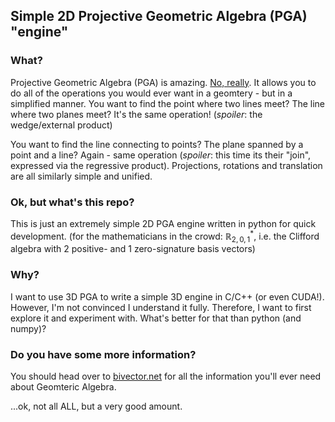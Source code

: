 ## Simple 2D Projective Geometric Algebra (PGA) "engine"

### What?
Projective Geometric Algebra (PGA) is amazing. [No, really](https://www.youtube.com/watch?v=0i3ocLhbxJ4). It allows you to do all of the operations you would ever want in a geomtery - but in a simplified manner. You want to find the point where two lines meet? The line where two planes meet? It's the same operation! (*spoiler*: the wedge/external product)

You want to find the line connecting to points? The plane spanned by a point and a line? Again - same operation (*spoiler*: this time its their "join", expressed via the regressive product). Projections, rotations and translation are all similarly simple and unified.

### Ok, but what's this repo?

This is just an extremely simple 2D PGA engine written in python for quick development. (for the mathematicians in the crowd: $\mathbb{R}^{*}_{2,0,1}$, i.e. the Clifford algebra with 2 positive- and 1 zero-signature basis vectors)

### Why?
I want to use 3D PGA to write a simple 3D engine in C/C++ (or even CUDA!). However, I'm not convinced I understand it fully. Therefore, I want to first explore it and experiment with. What's better for that than python (and numpy)?

### Do you have some more information?
You should head over to [bivector.net](https://bivector.net/) for all the information you'll ever need about Geomteric Algebra.

...ok, not all ALL, but a very good amount.
